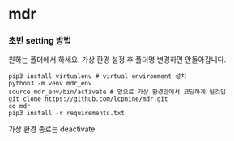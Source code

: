 # mdr

### 초반 setting 방법

원하는 폴더에서 하세요.
가상 환경 설정 후 폴더명 변경하면 안돌아갑니다.

```
pip3 install virtualenv # virtual environment 설치
python3 -m venv mdr_env
source mdr_env/bin/activate # 앞으로 가상 환경안에서 코딩하게 될것임
git clone https://github.com/lcpnine/mdr.git
cd mdr
pip3 install -r requirements.txt
```

가상 환경 종료는 deactivate
